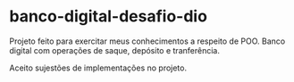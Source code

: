 # banco-digital-desafio-dio

Projeto feito para exercitar meus conhecimentos a respeito de POO.
Banco digital com operações de saque, depósito e tranferência.

Aceito sujestões de implementações no projeto.
